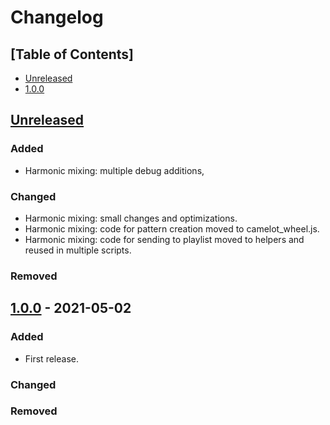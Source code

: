 # Changelog

## [Table of Contents]
- [Unreleased](#unreleased)
- [1.0.0](#100---2021-05-02)

## [Unreleased][]
### Added
- Harmonic mixing: multiple debug additions,
### Changed
- Harmonic mixing: small changes and optimizations.
- Harmonic mixing: code for pattern creation moved to camelot_wheel.js.
- Harmonic mixing: code for sending to playlist moved to helpers and reused in multiple scripts.
### Removed

## [1.0.0] - 2021-05-02
### Added
- First release.

### Changed

### Removed

[Unreleased]: https://github.com/regorxxx/Music-Graph/compare/v1.0.0...HEAD
[1.0.0]: https://github.com/regorxxx/Music-Graph/compare/6e0ae3f...v1.0.0
